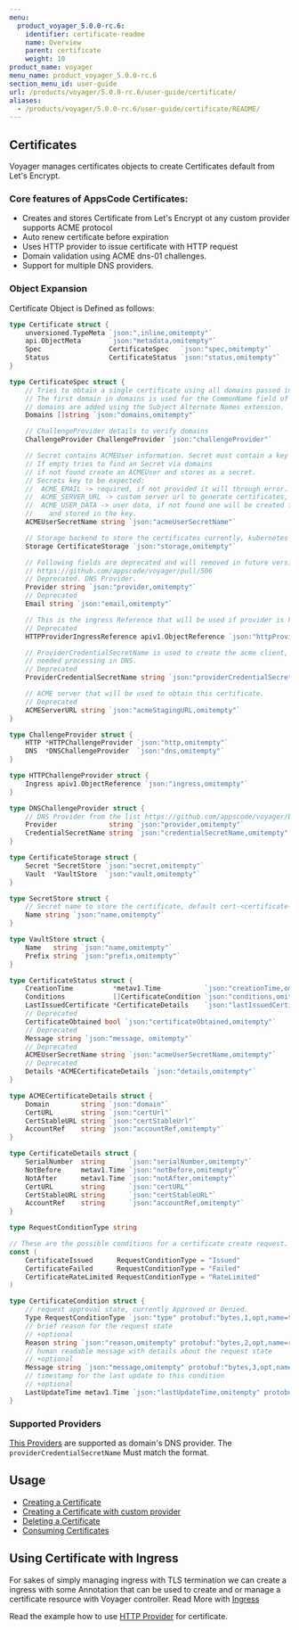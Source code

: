 ```yaml
---
menu:
  product_voyager_5.0.0-rc.6:
    identifier: certificate-readme
    name: Overview
    parent: certificate
    weight: 10
product_name: voyager
menu_name: product_voyager_5.0.0-rc.6
section_menu_id: user-guide
url: /products/voyager/5.0.0-rc.6/user-guide/certificate/
aliases:
  - /products/voyager/5.0.0-rc.6/user-guide/certificate/README/
---
```


## Certificates
Voyager manages certificates objects to create Certificates default from Let's Encrypt.

### Core features of AppsCode Certificates:
  - Creates and stores Certificate from Let's Encrypt ot any custom provider supports ACME protocol
  - Auto renew certificate before expiration
  - Uses HTTP provider to issue certificate with HTTP request
  - Domain validation using ACME dns-01 challenges.
  - Support for multiple DNS providers.

### Object Expansion
Certificate Object is Defined as follows:

```go
type Certificate struct {
	unversioned.TypeMeta `json:",inline,omitempty"`
	api.ObjectMeta       `json:"metadata,omitempty"`
	Spec                 CertificateSpec   `json:"spec,omitempty"`
	Status               CertificateStatus `json:"status,omitempty"`
}

type CertificateSpec struct {
	// Tries to obtain a single certificate using all domains passed into Domains.
	// The first domain in domains is used for the CommonName field of the certificate, all other
	// domains are added using the Subject Alternate Names extension.
	Domains []string `json:"domains,omitempty"`

	// ChallengeProvider details to verify domains
	ChallengeProvider ChallengeProvider `json:"challengeProvider"`

	// Secret contains ACMEUser information. Secret must contain a key `email`
	// If empty tries to find an Secret via domains
	// if not found create an ACMEUser and stores as a secret.
	// Secrets key to be expected:
	//  ACME_EMAIL -> required, if not provided it will through error.
	//  ACME_SERVER_URL -> custom server url to generate certificates, default is lets encrypt.
	//  ACME_USER_DATA -> user data, if not found one will be created for the provided email,
	//    and stored in the key.
	ACMEUserSecretName string `json:"acmeUserSecretName"`

	// Storage backend to store the certificates currently, kubernetes secret and vault.
	Storage CertificateStorage `json:"storage,omitempty"`

	// Following fields are deprecated and will removed in future version.
	// https://github.com/appscode/voyager/pull/506
	// Deprecated. DNS Provider.
	Provider string `json:"provider,omitempty"`
	// Deprecated
	Email string `json:"email,omitempty"`

	// This is the ingress Reference that will be used if provider is http
	// Deprecated
	HTTPProviderIngressReference apiv1.ObjectReference `json:"httpProviderIngressReference,omitempty"`

	// ProviderCredentialSecretName is used to create the acme client, that will do
	// needed processing in DNS.
	// Deprecated
	ProviderCredentialSecretName string `json:"providerCredentialSecretName,omitempty"`

	// ACME server that will be used to obtain this certificate.
	// Deprecated
	ACMEServerURL string `json:"acmeStagingURL,omitempty"`
}

type ChallengeProvider struct {
	HTTP *HTTPChallengeProvider `json:"http,omitempty"`
	DNS  *DNSChallengeProvider  `json:"dns,omitempty"`
}

type HTTPChallengeProvider struct {
	Ingress apiv1.ObjectReference `json:"ingress,omitempty"`
}

type DNSChallengeProvider struct {
	// DNS Provider from the list https://github.com/appscode/voyager/blob/master/docs/user-guide/certificate/provider.md
	Provider             string `json:"provider,omitempty"`
	CredentialSecretName string `json:"credentialSecretName,omitempty"`
}

type CertificateStorage struct {
	Secret *SecretStore `json:"secret,omitempty"`
	Vault  *VaultStore  `json:"vault,omitempty"`
}

type SecretStore struct {
	// Secret name to store the certificate, default cert-<certificate-name>
	Name string `json:"name,omitempty"`
}

type VaultStore struct {
	Name   string `json:"name,omitempty"`
	Prefix string `json:"prefix,omitempty"`
}

type CertificateStatus struct {
	CreationTime          *metav1.Time           `json:"creationTime,omitempty"`
	Conditions            []CertificateCondition `json:"conditions,omitempty"`
	LastIssuedCertificate *CertificateDetails    `json:"lastIssuedCertificate,omitempty"`
	// Deprecated
	CertificateObtained bool `json:"certificateObtained,omitempty"`
	// Deprecated
	Message string `json:"message, omitempty"`
	// Deprecated
	ACMEUserSecretName string `json:"acmeUserSecretName,omitempty"`
	// Deprecated
	Details *ACMECertificateDetails `json:"details,omitempty"`
}

type ACMECertificateDetails struct {
	Domain        string `json:"domain"`
	CertURL       string `json:"certUrl"`
	CertStableURL string `json:"certStableUrl"`
	AccountRef    string `json:"accountRef,omitempty"`
}

type CertificateDetails struct {
	SerialNumber  string      `json:"serialNumber,omitempty"`
	NotBefore     metav1.Time `json:"notBefore,omitempty"`
	NotAfter      metav1.Time `json:"notAfter,omitempty"`
	CertURL       string      `json:"certURL"`
	CertStableURL string      `json:"certStableURL"`
	AccountRef    string      `json:"accountRef,omitempty"`
}

type RequestConditionType string

// These are the possible conditions for a certificate create request.
const (
	CertificateIssued      RequestConditionType = "Issued"
	CertificateFailed      RequestConditionType = "Failed"
	CertificateRateLimited RequestConditionType = "RateLimited"
)

type CertificateCondition struct {
	// request approval state, currently Approved or Denied.
	Type RequestConditionType `json:"type" protobuf:"bytes,1,opt,name=type,casttype=RequestConditionType"`
	// brief reason for the request state
	// +optional
	Reason string `json:"reason,omitempty" protobuf:"bytes,2,opt,name=reason"`
	// human readable message with details about the request state
	// +optional
	Message string `json:"message,omitempty" protobuf:"bytes,3,opt,name=message"`
	// timestamp for the last update to this condition
	// +optional
	LastUpdateTime metav1.Time `json:"lastUpdateTime,omitempty" protobuf:"bytes,4,opt,name=lastUpdateTime"`
}
```

### Supported Providers
[This Providers](provider.md) are supported as domain's DNS provider. The `providerCredentialSecretName` Must match the
format.

## Usage
- [Creating a Certificate](create.md)
- [Creating a Certificate with custom provider](create-with-custom-provider.md)
- [Deleting a Certificate](delete.md)
- [Consuming Certificates](consume.md)

## Using Certificate with Ingress

For sakes of simply managing ingress with TLS termination we can create a ingress with some Annotation that can be used
to create and or manage a certificate resource with Voyager controller. Read More with [Ingress](../ingress/tls.md)

Read the example how to use [HTTP Provider](/docs/user-guide/certificate/create.md#create-certificate-with-http-provider)
for certificate.
